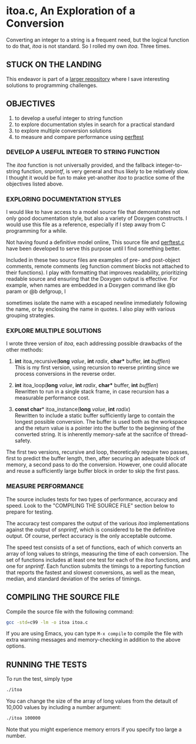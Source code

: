 # itoa.c, An Exploration of a Conversion

Converting an integer to a string is a frequent need, but the
logical function to do that, *itoa* is not standard.  So I rolled
my own *itoa*.  Three times.

## STUCK ON THE LANDING

This endeavor is part of a [larger repository][c_patterns] where I
save interesting solutions to programming challenges.

## OBJECTIVES

1. to develop a useful integer to string function
2. to explore documentation styles in search for a practical standard
3. to explore multiple conversion solutions
3. to measure and compare performance using [perftest][perftest]

### DEVELOP A USEFUL INTEGER TO STRING FUNCTION

The *itoa* function is not universally provided, and the fallback
integer-to-string function, *snprintf*, is very general and thus
likely to be relatively slow.  I thought it would be fun to make
yet-another *itoa* to practice some of the objectives listed above.

### EXPLORING DOCUMENTATION STYLES

I would like to have access to a model source file that demonstrates
not only good documentation style, but also a variety of Doxygen
constructs.  I would use this file as a reference, especially if I
step away from C programming for a while.

Not having found a definitive model online, This source file and
[perftest.c][perftest_source] have been developed to serve this
purpose until I find something better.

Included in these two source files are examples of pre- and
post-object comments, remote comments (eg function comment blocks
not attached to their functions).  I play with formatting that
improves readability, prioritizing readable source and ensuring that
the Doxygen output is effective.  For example, when names are
embedded in a Doxygen command like @b param or @b defgroup, I




sometimes isolate the name with a escaped newline immediately
following the name, or by enclosing the name in quotes.  I also
play with various grouping strategies.

### EXPLORE MULTIPLE SOLUTIONS

I wrote three version of *itoa*, each addressing possible drawbacks
of the other methods:

1. **int** itoa_recursive(**long** *value*, **int** *radix*, **char\*** buffer, **int** *bufflen*)  
   This is my first version, using recursion to reverse printing
   since we process conversions in the reverse order.

2. **int** itoa_loop(**long** *value*, **int** *radix*, **char\*** buffer, **int** *bufflen*)  
   Rewritten to run in a single stack frame, in case recursion has
   a measurable performance cost.

3. **const char*** itoa_instance(**long** *value*, **int** *radix*)  
   Rewritten to include a static buffer sufficiently large to contain
   the longest possible conversion.  The buffer is used both as the
   workspace and the return value is a pointer into the buffer to
   the beginning of the converted string.  It is inherently
   memory-safe at the sacrifce of thread-safety.

The first two versions, recursive and loop, theoretically require
two passes, first to predict the buffer length, then, after securing
an adequate block of memory, a second pass to do the conversion.
However, one could allocate and reuse a sufficiently large buffer
block in order to skip the first pass.

### MEASURE PERFORMANCE

The source includes tests for two types of performance, accuracy and
speed.  Look to the "COMPILING THE SOURCE FILE" section below to
prepare for testing.

The accuracy test compares the output of the various *itoa*
implementations against the output of *snprintf*, which is considered
to be the definitive output.  Of course, perfect accuracy is the only
acceptable outcome.

The speed test consists of a set of functions, each of which converts
an array of long values to strings, measuring the time of each
conversion.  The set of functions includes at least one test for each
of the *itoa* functions, and one for *snprintf*.  Each function
submits the timings to a reporting function that reports the fastest
and slowest conversions, as well as the mean, median, and standard
deviation of the series of timings.

## COMPILING THE SOURCE FILE

Compile the source file with the following command:
```sh
gcc -std=c99 -lm -o itoa itoa.c
```

If you are using Emacs, you can type `M-x compile` to compile the
file with extra warning messages and memory-checking in addition
to the above options.

## RUNNING THE TESTS

To run the test, simply type

~~~sh
./itoa
~~~

You can change the size of the array of long values from the detault
of 10,000 values by including a number argument:

~~~sh
./itoa 100000
~~~

Note that you might experience memory errors if you specify too large
a number.



[c_patterns]:      https://www.github.com/cjungmann/c_patterns.git
[perftest]:        README_perftest.md
[perftest_source]: perftest.c
